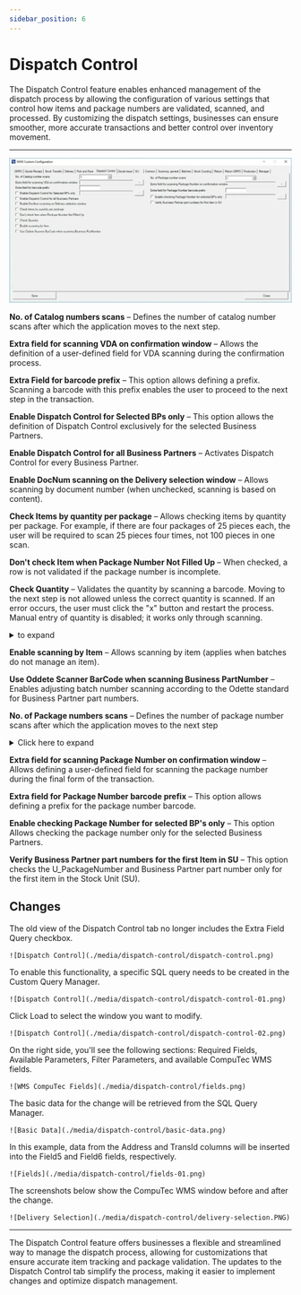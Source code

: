 ```yaml
---
sidebar_position: 6
---
```


# Dispatch Control

The Dispatch Control feature enables enhanced management of the dispatch process by allowing the configuration of various settings that control how items and package numbers are validated, scanned, and processed. By customizing the dispatch settings, businesses can ensure smoother, more accurate transactions and better control over inventory movement.

---

![Dispatch Control](./media/cc-dispatch-control.webp)

**No. of Catalog numbers scans** – Defines the number of catalog number scans after which the application moves to the next step.

**Extra field for scanning VDA on confirmation window** – Allows the definition of a user-defined field for VDA scanning during the confirmation process.

**Extra Field for barcode prefix** – This option allows defining a prefix. Scanning a barcode with this prefix enables the user to proceed to the next step in the transaction.

**Enable Dispatch Control for Selected BPs only** – This option allows the definition of Dispatch Control exclusively for the selected Business Partners.

**Enable Dispatch Control for all Business Partners** – Activates Dispatch Control for every Business Partner.

**Enable DocNum scanning on the Delivery selection window** – Allows scanning by document number (when unchecked, scanning is based on content).

**Check Items by quantity per package** – Allows checking items by quantity per package. For example, if there are four packages of 25 pieces each, the user will be required to scan 25 pieces four times, not 100 pieces in one scan.

**Don't check Item when Package Number Not Filled Up** – When checked, a row is not validated if the package number is incomplete.

**Check Quantity** – Validates the quantity by scanning a barcode. Moving to the next step is not allowed unless the correct quantity is scanned. If an error occurs, the user must click the "x" button and restart the process. Manual entry of quantity is disabled; it works only through scanning.
    <details>
    <summary> to expand</summary>
    <div>
    ![Check Quantity](./media/dispatch-control/document-details.png) ![Check Quantity](./media/dispatch-control/bp-part-number.png)
    </div>
    </details>

**Enable scanning by Item** – Allows scanning by item (applies when batches do not manage an item).

**Use Oddete Scanner BarCode when scanning Business PartNumber** – Enables adjusting batch number scanning according to the Odette standard for Business Partner part numbers.

**No. of Package numbers scans** – Defines the number of package number scans after which the application moves to the next step
    <details>
    <summary>Click here to expand</summary>
    <div>
        ![BP Part Number](./media/bp-part-number.png) ![BP Part Number](./media/dispatch-control/bp-part-number-01.png)
    </div>
    </details>

**Extra field for scanning Package Number on confirmation window** – Allows defining a user-defined field for scanning the package number during the final form of the transaction.

**Extra field for Package Number barcode prefix** – This option allows defining a prefix for the package number barcode.

**Enable checking Package Number for selected BP's only** – This option Allows checking the package number only for the selected Business Partners.

**Verify Business Partner part numbers for the first Item in SU** – This option checks the U_PackageNumber and Business Partner part number only for the first item in the Stock Unit (SU).

## Changes

The old view of the Dispatch Control tab no longer includes the Extra Field Query checkbox.

    ![Dispatch Control](./media/dispatch-control/dispatch-control.png)

To enable this functionality, a specific SQL query needs to be created in the Custom Query Manager.

    ![Dispatch Control](./media/dispatch-control/dispatch-control-01.png)

Click Load to select the window you want to modify.

    ![Dispatch Control](./media/dispatch-control/dispatch-control-02.png)

On the right side, you'll see the following sections: Required Fields, Available Parameters, Filter Parameters, and available CompuTec WMS fields.

    ![WMS CompuTec Fields](./media/dispatch-control/fields.png)

The basic data for the change will be retrieved from the SQL Query Manager.

    ![Basic Data](./media/dispatch-control/basic-data.png)

In this example, data from the Address and TransId columns will be inserted into the Field5 and Field6 fields, respectively.

    ![Fields](./media/dispatch-control/fields-01.png)

The screenshots below show the CompuTec WMS window before and after the change.

    ![Delivery Selection](./media/dispatch-control/delivery-selection.PNG)

---
The Dispatch Control feature offers businesses a flexible and streamlined way to manage the dispatch process, allowing for customizations that ensure accurate item tracking and package validation. The updates to the Dispatch Control tab simplify the process, making it easier to implement changes and optimize dispatch management.
